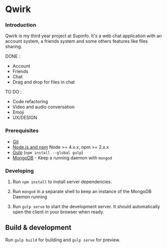 # Qwirk

### Introduction

Qwirk is my third year project at Supinfo.
It's a web chat application with an account system, a friends system and some others features like files sharing.

DONE :
- Account
- Friends
- Chat
- Drag and drop for files in chat

TO DO :
- Code refactoring
- Video and audio conversation
- Emoji
- UX/DESIGN

### Prerequisites

- [Git](https://git-scm.com/)
- [Node.js and npm](nodejs.org) Node >= 4.x.x, npm >= 2.x.x
- [Gulp](http://gulpjs.com/) (`npm install --global gulp`)
- [MongoDB](https://www.mongodb.org/) - Keep a running daemon with `mongod`

### Developing

1. Run `npm install` to install server dependencies.

2. Run `mongod` in a separate shell to keep an instance of the MongoDB Daemon running

3. Run `gulp serve` to start the development server. It should automatically open the client in your browser when ready.

## Build & development

Run `gulp build` for building and `gulp serve` for preview.

